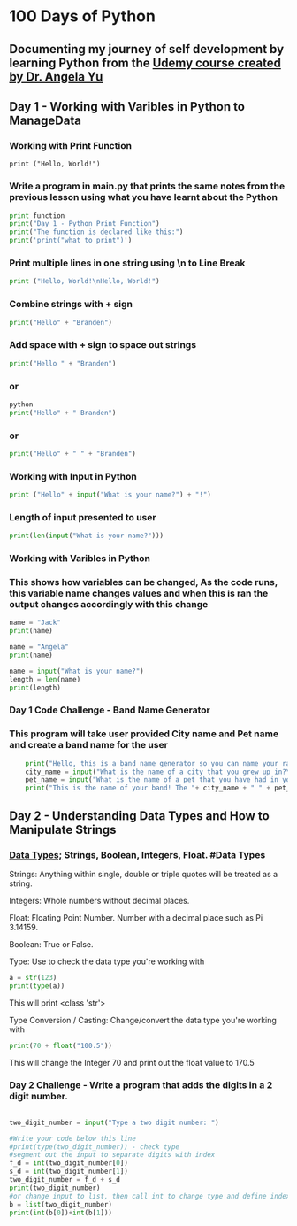 # 100 Days of Python
## Documenting my journey of self development by learning Python from the [Udemy course created by Dr. Angela Yu](https://www.udemy.com/course/100-days-of-code/) 

## Day 1 - Working with Varibles in Python to ManageData
### Working with Print Function

    print ("Hello, World!")

### Write a program in main.py that prints the same notes from the previous lesson using what you have learnt about the Python 
``` python  
print function
print("Day 1 - Python Print Function")
print("The function is declared like this:")
print('print("what to print")')
```
### Print multiple lines in one string using \n to Line Break
``` python
print ("Hello, World!\nHello, World!")
```
### Combine strings with + sign
``` python
print("Hello" + "Branden")
```
### Add space with + sign to space out strings
``` python
print("Hello " + "Branden")
```
### or
``` python
python
print("Hello" + " Branden")
```
### or
``` python
print("Hello" + " " + "Branden")
```
### Working with Input in Python
``` python
print ("Hello" + input("What is your name?") + "!")
```
### Length of input presented to user
``` python
print(len(input("What is your name?")))
```
### Working with Varibles in Python 
### This shows how variables can be changed, As the code runs, this variable name changes values and when this is ran the output changes accordingly with this change
``` python
name = "Jack"
print(name)

name = "Angela"
print(name)

name = input("What is your name?")
length = len(name)
print(length)
```
### Day 1 Code Challenge - Band Name Generator
### This program will take user provided City name and Pet name and create a band name for the user
``` python
    print("Hello, this is a band name generator so you can name your rad new band!")
    city_name = input("What is the name of a city that you grew up in?\n ")
    pet_name = input("What is the name of a pet that you have had in your life?\n ")
    print("This is the name of your band! The "+ city_name + " " + pet_name + "'s")
```
##  Day 2 - Understanding Data Types and How to Manipulate Strings

### [Data Types;](https://www.w3schools.com/python/python_datatypes.asp) Strings, Boolean, Integers, Float. #Data Types

Strings: Anything within single, double or triple quotes will be treated as a string.

Integers: Whole numbers without decimal places.

Float: Floating Point Number. Number with a decimal place such as Pi 3.14159.

Boolean: True or False.

Type: Use to check the data type you're working with
``` python
a = str(123)
print(type(a))
```
This will print <class 'str'>

Type Conversion / Casting: Change/convert the data type you're working with
``` python
print(70 + float("100.5"))
```
This will change the Integer 70 and print out the float value to 170.5

### Day 2 Challenge - Write a program that adds the digits in a 2 digit number.
```python

two_digit_number = input("Type a two digit number: ")

#Write your code below this line
#print(type(two_digit_number)) - check type
#segment out the input to separate digits with index
f_d = int(two_digit_number[0])
s_d = int(two_digit_number[1])
two_digit_number = f_d + s_d
print(two_digit_number)
#or change input to list, then call int to change type and define index place for digits 
b = list(two_digit_number)
print(int(b[0])+int(b[1]))
```
